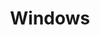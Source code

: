 ---
title: Windows
description: 求求你，别升级了
image: 

# Badge style
style:
    background: "#2a9d8f"
    color: "#fff"
---
